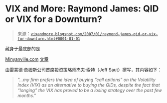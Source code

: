 <!--yml

分类：未分类

日期：2024-05-18 16:01:34

-->

# VIX and More: Raymond James: QID or VIX for a Downturn?

> 来源：[`vixandmore.blogspot.com/2007/01/raymond-james-qid-or-vix-for-downturn.html#0001-01-01`](http://vixandmore.blogspot.com/2007/01/raymond-james-qid-or-vix-for-downturn.html#0001-01-01)

藏身于最底部的是

[Minyanville.com](http://www.minyanville.com/) [文章](http://www.minyanville.com/articles/index.php?a=12038)

由雷蒙德·詹姆斯公司首席投资策略师杰夫·索特（Jeff Saut）撰写，其内容如下：

> *"...my firm prefers the idea of buying “call options” on the Volatility Index (VIX) as an alternative to buying the QIDs, despite the fact that “longing” the VIX has proved to be a losing strategy over the past few months."*
